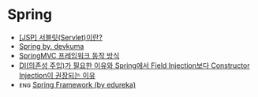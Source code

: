 # Spring

- [[JSP] 서블릿(Servlet)이란?](https://mangkyu.tistory.com/14)
- [Spring by. devkuma](http://www.devkuma.com/books/12)
- [SpringMVC 프레임워크 동작 방식](https://tinkerbellbass.tistory.com/40?fbclid=IwAR3IDuO8JIHQZ58CgJ0_aFbcEwCyrCUhYXSnaEBhhmAbxocY1OwY66uwM-Y)
- [DI(의존성 주입)가 필요한 이유와 Spring에서 Field Injection보다 Constructor Injection이 권장되는 이유](https://www.mimul.com/blog/di-constructor-injection/)
- ᴇɴɢ [Spring Framework (by edureka)](https://www.edureka.co/blog/what-is-spring-framework/)